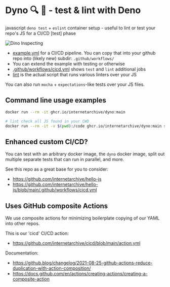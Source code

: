 # Dyno 🔍 🦕 - test & lint with Deno

javascript `deno test` + `eslint` container setup - useful to lint or test your repo's JS for a CI/CD [test] phase

![Dino Inspecting](dyno.jpg)

- [example.yml](example.yml) for a CI/CD pipeline.  You can copy that into your github repo into (likely new) subdir: `.github/workflows/`
- You can extend the example with testing or otherwise
- [.github/workflows/cicd.yml](.github/workflows/cicd.yml) shows `test` and `lint` additional jobs
- [lint](lint) is the actual script that runs various linters over your JS

You can also run `mocha` + `expectations`-like tests over your JS files.

## Command line usage examples
```bash
docker run --rm -it ghcr.io/internetarchive/dyno:main

# lint check all JS found in your CWD
docker run --rm -it -v $(pwd):/code ghcr.io/internetarchive/dyno:main sh -c 'cd /code; /app/lint'
```

## Enhanced custom CI/CD?
You can test with an arbitrary docker image, the `dyno` docker image, split out multiple separate tests that can run in parallel, and more.

See this repo as a great base for you to consider:
- https://github.com/internetarchive/hello-js
- https://github.com/internetarchive/hello-js/blob/main/.github/workflows/cicd.yml

## Uses GitHub composite Actions
We use composite actions for minimizing boilerplate copying of our YAML into other repos.

This is our 'cicd' CI/CD action:
- https://github.com/internetarchive/cicd/blob/main/action.yml

Documentation:
- https://github.blog/changelog/2021-08-25-github-actions-reduce-duplication-with-action-composition/
- https://docs.github.com/en/actions/creating-actions/creating-a-composite-action

